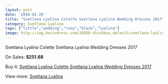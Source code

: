 ```yaml
---
layout: post
date: '2018-01-26'
title: "Svetlana Lyalina Colette Svetlana Lyalina Wedding Dresses 2017"
category: Svetlana Lyalina
tags: ["little","wedding","rosy","black","lyalina"]
image: http://img.hectodress.com/20288-thickbox_default/svetlana-lyalina-colette-svetlana-lyalina-wedding-dresses-2013.jpg
---
```

Svetlana Lyalina Colette Svetlana Lyalina Wedding Dresses 2017

On Sales: **$251.68**
<a href="https://www.hectodress.com/svetlana-lyalina/9407-svetlana-lyalina-colette-svetlana-lyalina-wedding-dresses-2013.html"><amp-img layout="responsive" width="600" height="600" src="//img.hectodress.com/20288-thickbox_default/svetlana-lyalina-colette-svetlana-lyalina-wedding-dresses-2013.jpg" alt="Svetlana Lyalina Colette Svetlana Lyalina Wedding Dresses 2017 0" /></a>
<a href="https://www.hectodress.com/svetlana-lyalina/9407-svetlana-lyalina-colette-svetlana-lyalina-wedding-dresses-2013.html"><amp-img layout="responsive" width="600" height="600" src="//img.hectodress.com/20292-thickbox_default/svetlana-lyalina-colette-svetlana-lyalina-wedding-dresses-2013.jpg" alt="Svetlana Lyalina Colette Svetlana Lyalina Wedding Dresses 2017 1" /></a>
<a href="https://www.hectodress.com/svetlana-lyalina/9407-svetlana-lyalina-colette-svetlana-lyalina-wedding-dresses-2013.html"><amp-img layout="responsive" width="600" height="600" src="//img.hectodress.com/20291-thickbox_default/svetlana-lyalina-colette-svetlana-lyalina-wedding-dresses-2013.jpg" alt="Svetlana Lyalina Colette Svetlana Lyalina Wedding Dresses 2017 2" /></a>
<a href="https://www.hectodress.com/svetlana-lyalina/9407-svetlana-lyalina-colette-svetlana-lyalina-wedding-dresses-2013.html"><amp-img layout="responsive" width="600" height="600" src="//img.hectodress.com/20290-thickbox_default/svetlana-lyalina-colette-svetlana-lyalina-wedding-dresses-2013.jpg" alt="Svetlana Lyalina Colette Svetlana Lyalina Wedding Dresses 2017 3" /></a>
<a href="https://www.hectodress.com/svetlana-lyalina/9407-svetlana-lyalina-colette-svetlana-lyalina-wedding-dresses-2013.html"><amp-img layout="responsive" width="600" height="600" src="//img.hectodress.com/20289-thickbox_default/svetlana-lyalina-colette-svetlana-lyalina-wedding-dresses-2013.jpg" alt="Svetlana Lyalina Colette Svetlana Lyalina Wedding Dresses 2017 4" /></a>

Buy it: [Svetlana Lyalina Colette Svetlana Lyalina Wedding Dresses 2017](https://www.hectodress.com/svetlana-lyalina/9407-svetlana-lyalina-colette-svetlana-lyalina-wedding-dresses-2013.html "Svetlana Lyalina Colette Svetlana Lyalina Wedding Dresses 2017")

View more: [Svetlana Lyalina](https://www.hectodress.com/156-svetlana-lyalina "Svetlana Lyalina")